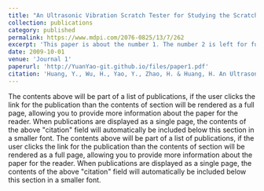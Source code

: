 ```yaml
---
title: "An Ultrasonic Vibration Scratch Tester for Studying the Scratch Characteristics of Materials under Ultrasonic Vibration Contact Status"
collection: publications
category: published
permalink: https://www.mdpi.com/2076-0825/13/7/262
excerpt: 'This paper is about the number 1. The number 2 is left for future work.'
date: 2009-10-01
venue: 'Journal 1'
paperurl: 'http://YuanYao-git.github.io/files/paper1.pdf'
citation: 'Huang, Y., Wu, H., Yao, Y., Zhao, H. & Huang, H. An Ultrasonic Vibration Scratch Tester for Studying the Scratch Characteristics of Materials under Ultrasonic Vibration Contact Status. Actuators 13, 262 (2024).'
---
```


The contents above will be part of a list of publications, if the user clicks the link for the publication than the contents of section will be rendered as a full page, allowing you to provide more information about the paper for the reader. When publications are displayed as a single page, the contents of the above "citation" field will automatically be included below this section in a smaller font.
The contents above will be part of a list of publications, if the user clicks the link for the publication than the contents of section will be rendered as a full page, allowing you to provide more information about the paper for the reader. When publications are displayed as a single page, the contents of the above "citation" field will automatically be included below this section in a smaller font.

